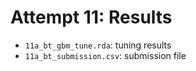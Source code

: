 # Attempt 11: Results

-   `11a_bt_gbm_tune.rda`: tuning results
-   `11a_bt_submission.csv`: submission file
